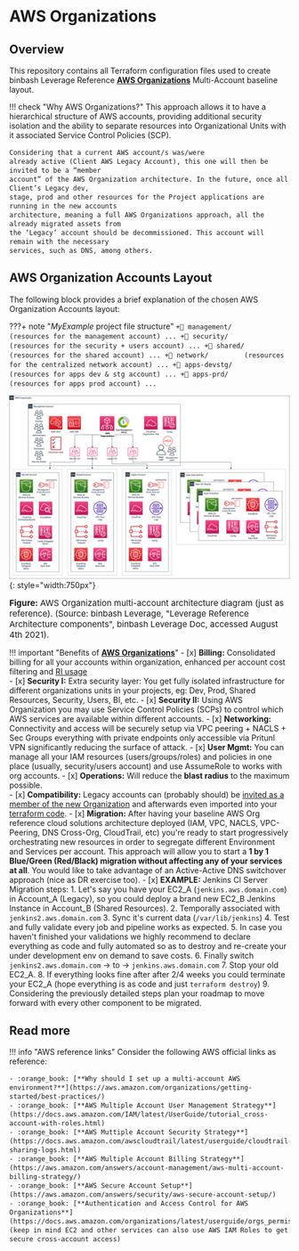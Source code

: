 # AWS Organizations

## Overview
This repository contains all Terraform configuration files used to create binbash Leverage Reference 
[**AWS Organizations**](https://aws.amazon.com/organizations/) Multi-Account baseline layout.

!!! check "Why AWS Organizations?"
    This approach allows it to have a hierarchical structure of AWS accounts, providing additional
    security isolation and the ability to separate resources into Organizational Units with it
    associated Service Control Policies (SCP). 
    
    Considering that a current AWS account/s was/were 
    already active (Client AWS Legacy Account), this one will then be invited to be a “member 
    account” of the AWS Organization architecture. In the future, once all Client’s Legacy dev, 
    stage, prod and other resources for the Project applications are running in the new accounts 
    architecture, meaning a full AWS Organizations approach, all the already migrated assets from 
    the ‘Legacy’ account should be decommissioned. This account will remain with the necessary 
    services, such as DNS, among others. 

## AWS Organization Accounts Layout
The following block provides a brief explanation of the chosen AWS Organization Accounts layout:

???+ note "*MyExample* project file structure"
    ```
        +📂 management/      (resources for the management account)
        ...
        +📂 security/        (resources for the security + users account)
        ...
        +📂 shared/          (resources for the shared account)
        ...
        +📂 network/         (resources for the centralized network account)
        ...
        +📂 apps-devstg/     (resources for apps dev & stg account)
        ...
        +📂 apps-prd/        (resources for apps prod account)
        ...
    ```

![leverage-aws-org](/assets/images/diagrams/ref-architecture-aws-landing-zone-full.png "Leverage"){: style="width:750px"}
<figcaption style="font-size:15px">
<b>Figure:</b> AWS Organization multi-account architecture diagram (just as reference).
(Source: binbash Leverage,
"Leverage Reference Architecture components",
binbash Leverage Doc, accessed August 4th 2021).
</figcaption>

!!! important "Benefits of [**AWS Organizations**](https://aws.amazon.com/organizations/)"
    - [x] **Billing:** Consolidated billing for all your accounts within organization, enhanced per account cost 
    filtering and [RI usage](https://aws.amazon.com/about-aws/whats-new/2019/07/amazon-ec2-on-demand-capacity-reservations-shared-across-multiple-aws-accounts/)  
    - [x] **Security I:** Extra security layer: You get fully isolated infrastructure for different organizations 
    units in your projects, eg: Dev, Prod, Shared Resources, Security, Users, BI, etc.
    - [x] **Security II:** Using AWS Organization you may use Service Control Policies (SCPs) to control which 
    AWS services are available within different accounts.
    - [x] **Networking:** Connectivity and access will be securely setup via VPC peering + NACLS + Sec Groups
     everything with private endpoints only accessible vía Pritunl VPN significantly reducing the surface of attack.
    - [x] **User Mgmt:** You can manage all your IAM resources (users/groups/roles) and policies in one 
    place (usually, security/users account) and use AssumeRole to works with org accounts.
    - [x] **Operations:** Will reduce the **blast radius** to the maximum possible.   
    - [x] **Compatibility:** Legacy accounts can (probably should) be [invited 
         as a member of the new Organization](https://docs.aws.amazon.com/organizations/latest/userguide/orgs_manage_accounts_invites.html)
          and afterwards even imported into your [terraform code](https://www.terraform.io/docs/providers/aws/r/organizations_account.html#import).
    - [x] **Migration:** After having your baseline AWS Org reference cloud solutions architecture deployed
        (IAM, VPC, NACLS, VPC-Peering, DNS Cross-Org,
        CloudTrail, etc) you're ready to start progressively orchestrating new resources in order to segregate different
        Environment and Services per account.
        This approach will allow you to start a **1 by 1 Blue/Green (Red/Black) migration without affecting any of your 
        services at all**. You would like to take advantage of an Active-Active DNS switchover approach (nice as DR exercise too). 
        - [x] **EXAMPLE:** Jenkins CI Server Migration steps:
              1. Let's say you have your EC2_A (`jenkins.aws.domain.com`) in Account_A (Legacy), so you could deploy a 
                brand new EC2_B Jenkins Instance in Account_B (Shared Resources).
              2. Temporally associated with `jenkins2.aws.domain.com`
              3. Sync it's current data (`/var/lib/jenkins`)
              4. Test and fully validate every job and pipeline works as expected.
              5. In case you haven't finished your validations we highly recommend to declare everything as code and 
                fully automated so as to destroy and re-create your under development env on demand to save costs.
              6. Finally switch `jenkins2.aws.domain.com` -> to -> `jenkins.aws.domain.com`
              7. Stop your old EC2_A.
              8. If everything looks fine after after 2/4 weeks you could terminate your EC2_A (hope everything is as 
                code and just `terraform destroy`)
              9. Considering the previously detailed steps plan your roadmap to move forward with every other component
                to be migrated.

## Read more
!!! info "AWS reference links"
    Consider the following AWS official links as reference:
        
    - :orange_book: [**Why should I set up a multi-account AWS environment?**](https://aws.amazon.com/organizations/getting-started/best-practices/)       
    - :orange_book: [**AWS Multiple Account User Management Strategy**](https://docs.aws.amazon.com/IAM/latest/UserGuide/tutorial_cross-account-with-roles.html)
    - :orange_book: [**AWS Muttiple Account Security Strategy**](https://docs.aws.amazon.com/awscloudtrail/latest/userguide/cloudtrail-sharing-logs.html)
    - :orange_book: [**AWS Multiple Account Billing Strategy**](https://aws.amazon.com/answers/account-management/aws-multi-account-billing-strategy/)
    - :orange_book: [**AWS Secure Account Setup**](https://aws.amazon.com/answers/security/aws-secure-account-setup/)
    - :orange_book: [**Authentication and Access Control for AWS Organizations**](https://docs.aws.amazon.com/organizations/latest/userguide/orgs_permissions.html) (keep in mind EC2 and other services can also use AWS IAM Roles to get secure cross-account access)
